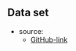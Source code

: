 ## Data set

- source:<br>
  - [GitHub-link](https://github.com/ankitshah009/Task-4-Large-scale-weakly-supervised-sound-event-detection-for-smart-cars)